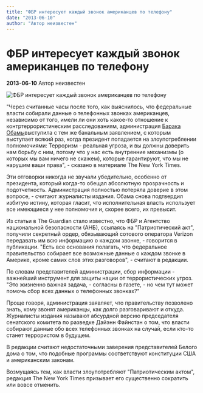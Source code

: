```yaml
---
title: "ФБР интересует каждый звонок американцев по телефону"
date: "2013-06-10"
author: "Автор неизвестен"
---
```


# ФБР интересует каждый звонок американцев по телефону

**2013-06-10** Автор неизвестен

![ФБР интересует каждый звонок американцев по телефону](http://news.liga.net/upload/resize_cache/iblock/072/380_230_2/0723b9e97ba27c427f54e65aae0bccf6.jpg)

"Через считанные часы после того, как выяснилось, что федеральные власти собирали данные о телефонных звонках американцев, независимо от того, имели ли они хоть какое-то отношение к контртеррористическим расследованиям, администрация [Барака Обамы](http://file.liga.net/person/550-barak-obama.html)выступила с тем же банальным заявлением, с которым выступает всякий раз, когда президент попадается на злоупотреблении полномочиями: Терроризм - реальная угроза, и вы должны доверить нам борьбу с ним, потому что у нас есть внутренние механизмы (о которых мы вам ничего не скажем), которые гарантируют, что мы не нарушим ваши права", - сказано в материале The New York Times.

Эти отговорки никогда не звучали убедительно, особенно от президента, который когда-то обещал абсолютную прозрачность и подотчетность. Администрация полностью потеряла доверие в этом вопросе, - считают журналисты издания. Обама снова подтвердил избитую истину, которая гласит, что исполнительная власть использует все имеющиеся у нее полномочия и, скорее всего, их превысит.

Из статьи в The Guardian стало известно, что ФБР и Агентство национальной безопасности (АНБ), ссылаясь на "Патриотический акт", получили секретный ордер, обязывающий сотового оператора Verizon передавать им всю информацию о каждом звонке, - говорится в публикации. "Есть все основания полагать, что федеральное правительство собирает все возможные данные о каждом звонке в Америке, кроме самих слов этих разговоров", - считают в редакции.

По словам представителей администрации, сбор информации - важнейший инструмент для защиты нации от террористических угроз. "Это жизненно важная задача, - согласны в газете, - но чем тут может помочь сбор всех данных о телефонных звонках?"

Проще говоря, администрация заявляет, что правительству позволено знать, кому звонят американцы, как долго разговаривают и откуда. Журналисты издания называют абсурдной версию председателя сенатского комитета по разведке Дайэнн Файнстан о том, что власти собирают данные обо всех телефонных звонках на случай, если кто-то станет террористом в будущем.

В редакции считают недостаточными заверения представителей Белого дома о том, что подобные программы соответствуют конституции США и американским законам.

Возмущаясь тем, как власти злоупотребляют "Патриотическим актом", редакция The New York Times призывает его существенно сократить или вовсе отменить.